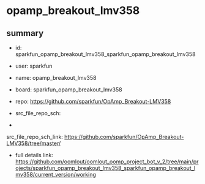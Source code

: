 # opamp_breakout_lmv358
 
## summary 
* id: sparkfun_opamp_breakout_lmv358_sparkfun_opamp_breakout_lmv358
* user: sparkfun
* name: opamp_breakout_lmv358
* board: sparkfun_opamp_breakout_lmv358
* repo: https://github.com/sparkfun/OpAmp_Breakout-LMV358



* src_file_repo_sch: 
*
 src_file_repo_sch_link: https://github.com/sparkfun/OpAmp_Breakout-LMV358/tree/master/
* full details link: https://github.com/oomlout/oomlout_oomp_project_bot_v_2/tree/main/projects/sparkfun_opamp_breakout_lmv358_sparkfun_opamp_breakout_lmv358/current_version/working  






